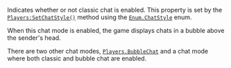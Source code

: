 Indicates whether or not classic chat is enabled. This property is set by
the [`Players:SetChatStyle()`](https://create.roblox.com/docs/reference/engine/classes/Players#SetChatStyle) method using the [`Enum.ChatStyle`](https://create.roblox.com/docs/reference/engine/enums/ChatStyle) enum.

When this chat mode is enabled, the game displays chats in a bubble above
the sender's head.

There are two other chat modes, [`Players.BubbleChat`](https://create.roblox.com/docs/reference/engine/classes/Players#BubbleChat) and a chat mode
where both classic and bubble chat are enabled.